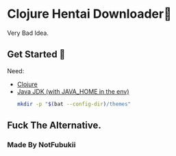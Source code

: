 
  # Clojure Hentai Downloader📝  
  Very Bad Idea.

  
  ## Get Started 🚀  
  Need: <br>
  - [Clojure](https://clojure.org/guides/install_clojure)
  - [Java JDK (with JAVA_HOME in the env)](https://download.oracle.com/java/20/latest/jdk-20_windows-x64_bin.zip)
    ```bash
	mkdir -p "$(bat --config-dir)/themes"
	```
      
  ## Fuck The Alternative.
  
  ### Made By NotFubukii
